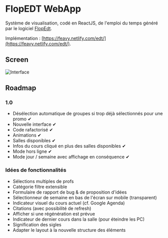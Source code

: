 # FlopEDT WebApp
Système de visualisation, codé en ReactJS, de l'emploi du temps généré par le logiciel [FlopEdt](http://www.flopedt.org/).

Implémentation : [https://feavy.netlify.com/edt/](https://feavy.netlify.com/edt/).

## Screen
![Interface](https://image.prntscr.com/image/ROnWAZzpQ1yvJPtYa2rE5Q.png)
## Roadmap

### 1.0
- Désélection automatique de groupes si trop déjà sélectionnés pour une promo ✔
- Nouvelle interface ✔
- Code rafactorisé ✔
- Animations ✔
- Salles disponibles ✔
- Infos du cours cliqué en plus des salles disponibles ✔
- Mode hors ligne ✔
- Mode jour / semaine avec affichage en conséquence ✔

### Idées de fonctionnalités 
- Sélections multiples de profs
- Catégorie filtre extensible
- Formulaire de rapport de bug & de proposition d'idées
- Sélectionneur de semaine en bas de l'écran sur mobile (transparent)
- Indicateur visuel du cours actuel (cf. Google Agenda)
- Citations (avec possibilité de refresh)
- Afficher si une régénération est prévue
- Indicateur de dernier cours dans la salle (pour éteindre les PC)
- Signification des sigles
- Adapter le layout à la nouvelle structure des éléments
